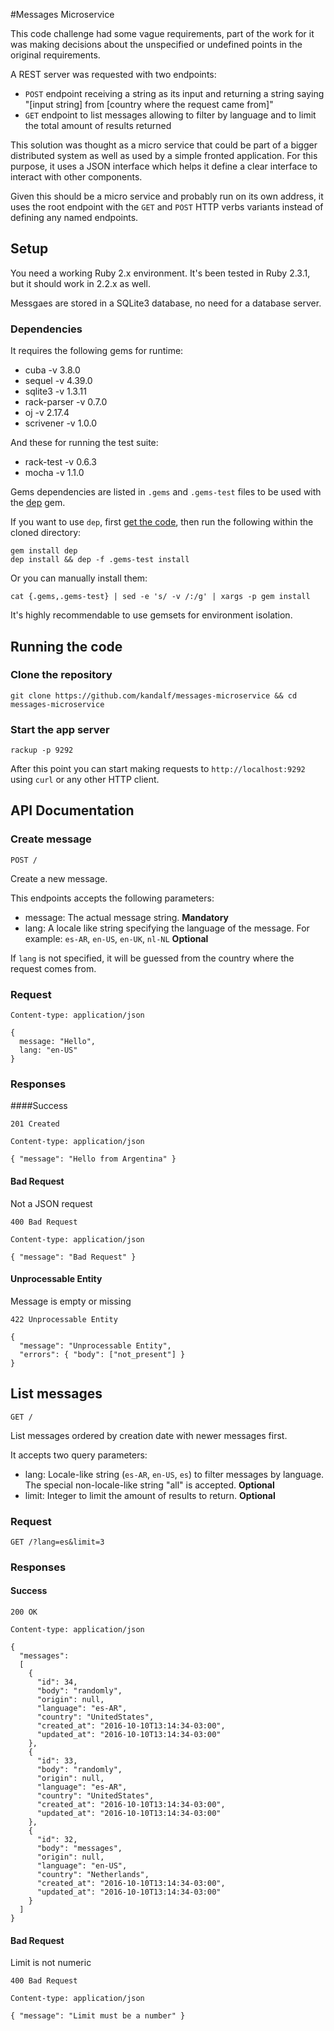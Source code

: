#Messages Microservice

This code challenge had some vague requirements, part of the work for it was making decisions about the unspecified or undefined points in the original requirements.

A REST server was requested with two endpoints:

* `POST` endpoint receiving a string as its input and returning a string saying "[input string] from [country where the request came from]"
* `GET` endpoint to list messages allowing to filter by language and to limit the total amount of results returned

This solution was thought as a micro service that could be part of a bigger distributed system as well as used by a simple fronted application. For this purpose, it uses a JSON interface which helps it define a clear interface to interact with other components.

Given this should be a micro service and probably run on its own address, it uses the root endpoint with the `GET` and `POST` HTTP verbs variants instead of defining any named endpoints.

## Setup

You need a working Ruby 2.x environment. It's been tested in Ruby 2.3.1, but it should work in 2.2.x as well.

Messgaes are stored in a SQLite3 database, no need for a database server.

### Dependencies

It requires the following gems for runtime:

* cuba -v 3.8.0
* sequel -v 4.39.0
* sqlite3 -v 1.3.11
* rack-parser -v 0.7.0
* oj -v 2.17.4
* scrivener -v 1.0.0

And these for running the test suite:

* rack-test -v 0.6.3
* mocha -v 1.1.0


Gems dependencies are listed in `.gems` and `.gems-test` files to be used with the [dep](https://rubygems.org/gems/dep) gem.

If you want to use `dep`, first [get the code](#clone-the-repository), then run the following within the cloned directory:

```
gem install dep
dep install && dep -f .gems-test install
```

Or you can manually install them:

```
cat {.gems,.gems-test} | sed -e 's/ -v /:/g' | xargs -p gem install
```

It's highly recommendable to use gemsets for environment isolation.


## Running the code

### Clone the repository

```
git clone https://github.com/kandalf/messages-microservice && cd messages-microservice
```

### Start the app server

```
rackup -p 9292
```

After this point you can start making requests to `http://localhost:9292` using `curl` or any other HTTP client.


## API Documentation


### Create message

`POST /`

Create a new message.

This endpoints accepts the following parameters:

* message: The actual message string. **Mandatory**
* lang:    A locale like string specifying the language of the message. For example: `es-AR`, `en-US`, `en-UK`, `nl-NL` **Optional**

If `lang` is not specified, it will be guessed from the country where the request comes from.

### Request

```
Content-type: application/json

{
  message: "Hello",
  lang: "en-US"
}
```

### Responses

####Success

```
201 Created

Content-type: application/json

{ "message": "Hello from Argentina" }
```

#### Bad Request

Not a JSON request

```
400 Bad Request

Content-type: application/json

{ "message": "Bad Request" }
```

#### Unprocessable Entity

Message is empty or missing

```
422 Unprocessable Entity

{
  "message": "Unprocessable Entity",
  "errors": { "body": ["not_present"] }
}
```


## List messages

`GET /`

List messages ordered by creation date with newer messages first.

It accepts two query parameters:

* lang: Locale-like string (`es-AR`, `en-US`, `es`) to filter messages by language. The special non-locale-like string "all" is accepted. **Optional**
* limit: Integer to limit the amount of results to return. **Optional**

### Request

```
GET /?lang=es&limit=3
```

### Responses

#### Success

```
200 OK

Content-type: application/json

{
  "messages":
  [
    {
      "id": 34,
      "body": "randomly",
      "origin": null,
      "language": "es-AR",
      "country": "UnitedStates",
      "created_at": "2016-10-10T13:14:34-03:00",
      "updated_at": "2016-10-10T13:14:34-03:00"
    },
    {
      "id": 33,
      "body": "randomly",
      "origin": null,
      "language": "es-AR",
      "country": "UnitedStates",
      "created_at": "2016-10-10T13:14:34-03:00",
      "updated_at": "2016-10-10T13:14:34-03:00"
    },
    {
      "id": 32,
      "body": "messages",
      "origin": null,
      "language": "en-US",
      "country": "Netherlands",
      "created_at": "2016-10-10T13:14:34-03:00",
      "updated_at": "2016-10-10T13:14:34-03:00"
    }
  ]
}

```

#### Bad Request

Limit is not numeric

```
400 Bad Request

Content-type: application/json

{ "message": "Limit must be a number" }
```
